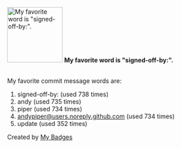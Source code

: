 <img src="https://my-badges.github.io/my-badges/favorite-word.png" alt="My favorite word is &quot;signed-off-by:&quot;." title="My favorite word is &quot;signed-off-by:&quot;." width="128">
<strong>My favorite word is &quot;signed-off-by:&quot;.</strong>
<br><br>

My favorite commit message words are:

1. signed-off-by: (used 738 times)
2. andy (used 735 times)
3. piper (used 734 times)
4. <andypiper@users.noreply.github.com> (used 734 times)
5. update (used 352 times)


Created by <a href="https://github.com/my-badges/my-badges">My Badges</a>